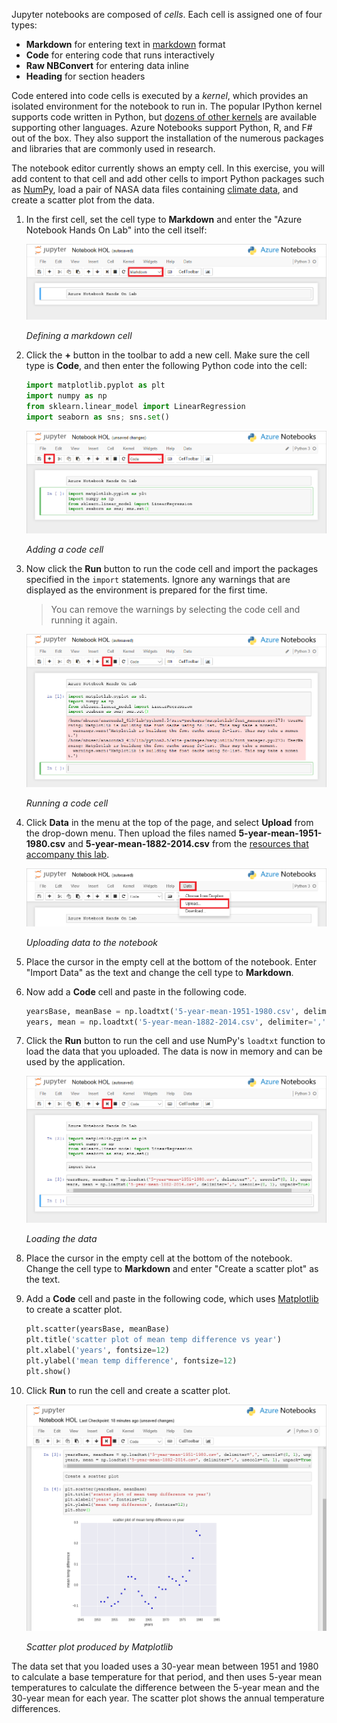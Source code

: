 Jupyter notebooks are composed of *cells*. Each cell is assigned one of four types:

- **Markdown** for entering text in [markdown](https://github.com/adam-p/markdown-here/wiki/Markdown-Cheatsheet) format
- **Code** for entering code that runs interactively
- **Raw NBConvert** for entering data inline
- **Heading** for section headers   

Code entered into code cells is executed by a *kernel*, which provides an isolated environment for the notebook to run in. The popular IPython kernel supports code written in Python, but [dozens of other kernels](https://github.com/jupyter/jupyter/wiki/Jupyter-kernels) are available supporting other languages. Azure Notebooks support Python, R, and F# out of the box. They also support the installation of the numerous packages and libraries that are commonly used in research.

The notebook editor currently shows an empty cell. In this exercise, you will add content to that cell and add other cells to import Python packages such as [NumPy](http://www.numpy.org/), load a pair of NASA data files containing [climate data](https://data.giss.nasa.gov/gistemp/graphs_v3/), and create a scatter plot from the data.

1. In the first cell, set the cell type to **Markdown** and enter the "Azure Notebook Hands On Lab" into the cell itself:

	![Defining a markdown cell](../media/2-jupyter-1.png)

	_Defining a markdown cell_

1. Click the **+** button in the toolbar to add a new cell. Make sure the cell type is **Code**, and then enter the following Python code into the cell:

	```python
	import matplotlib.pyplot as plt
	import numpy as np
	from sklearn.linear_model import LinearRegression
	import seaborn as sns; sns.set()
	```

	![Adding a code cell](../media/2-jupyter-2.png)

	_Adding a code cell_

1. Now click the **Run** button to run the code cell and import the packages specified in the ```import``` statements. Ignore any warnings that are displayed as the environment is prepared for the first time.

	> You can remove the warnings by selecting the code cell and running it again.

	![Running a code cell](../media/2-jupyter-3.png)

	_Running a code cell_

1. Click **Data** in the menu at the top of the page, and select **Upload** from the drop-down menu. Then upload the files named **5-year-mean-1951-1980.csv** and **5-year-mean-1882-2014.csv** from the [resources that accompany this lab](https://a4r.blob.core.windows.net/public/notebook-resources.zip).

	![Uploading data to the notebook](../media/2-upload-data.png)

	_Uploading data to the notebook_

1. Place the cursor in the empty cell at the bottom of the notebook. Enter "Import Data" as the text and change the cell type to **Markdown**.

1. Now add a **Code** cell and paste in the following code.

	```python
	yearsBase, meanBase = np.loadtxt('5-year-mean-1951-1980.csv', delimiter=',', usecols=(0, 1), unpack=True)
	years, mean = np.loadtxt('5-year-mean-1882-2014.csv', delimiter=',', usecols=(0, 1), unpack=True)
	```

1. Click the **Run** button to run the cell and use NumPy's ```loadtxt``` function to load the data that you uploaded. The data is now in memory and can be used by the application.

	![Loading the data](../media/2-jupyter-4.png)

	_Loading the data_

1. Place the cursor in the empty cell at the bottom of the notebook. Change the cell type to **Markdown** and enter "Create a scatter plot" as the text.

1. Add a **Code** cell and paste in the following code, which uses [Matplotlib](http://matplotlib.org/) to create a scatter plot.

	```python
	plt.scatter(yearsBase, meanBase)
	plt.title('scatter plot of mean temp difference vs year')
	plt.xlabel('years', fontsize=12)
	plt.ylabel('mean temp difference', fontsize=12)
	plt.show()
	```

1. Click **Run** to run the cell and create a scatter plot.

	![Scatter plot produced by Matplotlib](../media/2-scatter-plot.png)

	_Scatter plot produced by Matplotlib_

The data set that you loaded uses a 30-year mean between 1951 and 1980 to calculate a base temperature for that period, and then uses 5-year mean temperatures to calculate the difference between the 5-year mean and the 30-year mean for each year. The scatter plot shows the annual temperature differences.